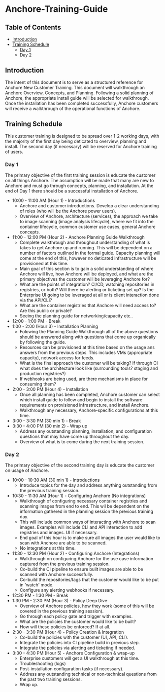 # Anchore-Training-Guide

## Table of Contents

<!--ts-->
  * [Introduction](#Introduction)
  * [Training Schedule](#Training-Schedule)
    * [Day 1](#Day-1)
    * [Day 2](#Day-2)

<!--te-->

## Introduction

The intent of this document is to serve as a structured reference for Anchore New Customer Training. This document will walkthrough an Anchore Overview, Concepts, and Planning. Following a solid planning of Anchore, the appropriate install guide will be selected for walkthrough. Once the installation has been completed successfully, Anchore customers will receive a walkthrough of the operational functions of Anchore.

## Training Schedule

This customer training is designed to be spread over 1-2 working days, with the majority of the first day being deticated to overview, planning and install. The second day (if necessary) will be reserved for Anchore training of users. 

### Day 1

The primary objective of the first training session is educate the customer on all things Anchore. The assumption will be made that many are new to Anchore and must go through concepts, planning, and installation. At the end of Day 1 there should be a successful installation of Anchore. 

- 10:00 - 11:00 AM (Hour 1) - Introductions
    - Anchore and customer introductions. Develop a clear understanding of roles (who will be the Anchore power users).
    - Overview of Anchore, architecture (services), the approach we take to image scanning (image analysis lifecycle), where we fit into the container lifecycle, common customer use cases, general Anchore concepts. 
- 11:00 - 12:00 PM (Hour 2) - Anchore Planning Guide Walkthrough
    - Complete walkthrough and throughout understanding of what is takes to get Anchore up and running. This will be dependent on a number of factors outlined in the formal guide. Capacity planning will come at the end of this, however no deticated infrastructure will be provisioned at this time.
    - Main goal of this section is to gain a solid understanding of where Anchore will live, how Anchore will be deployed, and what are the primary objectives the customer will be leveraging Anchore for?
    - What are the points of integration? CI/CD, watching repositories in registries, or both? Will there be alerting or ticketing set up? Is the Enterprise UI going to be leveraged at all or is client interaction done via the API/CLI?
    - What are the container registries that Anchore will need access to? Are this public or private?
    - Seeing the planning guide for networking/capacity etc..  
- 12:00 - 1:00 PM - Break
- 1:00 - 2:00 (Hour 3) - Installation Planning
    - Folowing the Planning Guide Walkthrough all of the above questions should be answered along with questions that come up organically by following the guide. 
    - Resources can be provisioned at this time based on the usage ans answers from the previous steps. This includes VMs (appropriate capacity), network access for feeds. 
    - What is the final approach the customer will be taking? If through CI what does the architecture look like (surrounding tools? staging and production registries?)
    - If webhooks are being used, are there mechanisms in place for consuming them? 
- 2:00 - 3:00 PM (Hour 4) - Installation
    - Once all planning has been completed, Anchore customer can select which install guide to follow and begin to install the software requirements on provisioned infrastructure, and install Anchore.
    - Walkthrough any necessary, Anchore-specific configurations at this time. 
- 3:00 - 3:30 PM (30 min 1) - Break
- 3:30 - 4:00 PM (30 min 2) - Wrap up
    - Address any outstanding planning, installation, and configuration questions that may have come up throughout the day.
    - Overview of what is to come during the next training session.

### Day 2

The primary objective of the second training day is educate the customer on usage of Anchore. 

- 10:00 - 10:30 AM (30 min 1) - Introductions
    - Introduce topics for the day and address anything outstanding from the previous training session.
- 10:30 - 11:30 AM (Hour 1) - Configuring Anchore (No integrations)
    - Walkthrough of configuring necessary container registries and scanning images from end to end. This wil be dependent on the information gathered in the planning session the previous training day. 
    - This will include common ways of interacting with Anchore to scan images. Examples will include CLI and API interaction to add registries and images. UI if necessary. 
    - End goal of this hour is to make sure all images the user would like to scan with Anchore are able to be scanned. 
    - No integrations at this time.
- 11:30 - 12:30 PM (Hour 2) - Configuring Anchore (Integrations)
    - Walkthrough on configuring Anchore for the use case information captured from the previous training session. 
    - Co-build the CI pipeline to ensure built images are able to be scanned with Anchore successfully. 
    - Co-build the repositories/tags that the customer would like to be put in 'watch' mode. 
    - Configure any alerting webhooks if necessary.
- 12:30 PM - 1:30 PM - Break
- 1:30 PM - 2:30 PM (Hour 3) - Policy Deep Dive
    - Overview of Anchore policies, how they work (some of this will be covered in the previous training session).
    - Go through each policy gate and trigger with examples.
    - What are the policies the customer would like to be built? 
    - How will these policies be enforced? If at all.
- 2:30 - 3:30 PM (Hour 4) - Policy Creation & Integration
    -  Co-build the policies with the customer (UI, API, CLI).
    - Integrate the policies into CI pipeline build in previous step.
    - Integrate the policies via alerting and ticketing if needed. 
- 3:30 - 4:30 PM (Hour 5) - Anchore Configuration & wrap-up
    - Enterprise customers will get a UI walkthrough at this time. 
    - Troubleshooting (logs)
    - Post-installation configuration tasks (if necessary).
    - Address any outstanding technical or non-technical questions from the past two training sessions.
    - Wrap up.